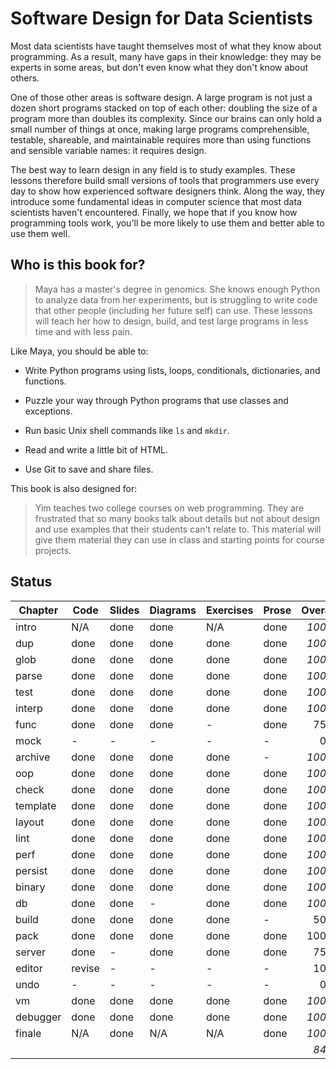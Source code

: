 # Software Design for Data Scientists

Most data scientists have taught themselves most of what they know
about programming.  As a result, many have gaps in their knowledge:
they may be experts in some areas, but don't even know what they don't
know about others.

One of those other areas is software design.  A large program is not
just a dozen short programs stacked on top of each other: doubling the
size of a program more than doubles its complexity.  Since our brains
can only hold a small number of things at once, making large programs
comprehensible, testable, shareable, and maintainable requires more
than using functions and sensible variable names: it requires design.

The best way to learn design in any field is to study examples.  These
lessons therefore build small versions of tools that programmers use
every day to show how experienced software designers think.  Along the
way, they introduce some fundamental ideas in computer science that
most data scientists haven't encountered.  Finally, we hope that if
you know how programming tools work, you'll be more likely to use them
and better able to use them well.

## Who is this book for?

> Maya has a master's degree in genomics.  She knows enough Python to
> analyze data from her experiments, but is struggling to write code
> that other people (including her future self) can use.  These
> lessons will teach her how to design, build, and test large programs
> in less time and with less pain.

Like Maya, you should be able to:

-   Write Python programs using lists, loops, conditionals, dictionaries, and functions.

-   Puzzle your way through Python programs that use classes and exceptions.

-   Run basic Unix shell commands like `ls` and `mkdir`.

-   Read and write a little bit of HTML.

-   Use Git to save and share files.

This book is also designed for:

> Yim teaches two college courses on web programming.  They are
> frustrated that so many books talk about details but not about
> design and use examples that their students can't relate to.  This
> material will give them material they can use in class and starting
> points for course projects.

## Status

| Chapter   | Code   | Slides | Diagrams | Exercises | Prose  | Overall |
| --------- | ------ | ------ | -------- | --------- | ------ | ------: |
| intro     | N/A    | done   | done     | N/A       | done   | *100%*  |
| dup       | done   | done   | done     | done      | done   | *100%*  |
| glob      | done   | done   | done     | done      | done   | *100%*  |
| parse     | done   | done   | done     | done      | done   | *100%*  |
| test      | done   | done   | done     | done      | done   | *100%*  |
| interp    | done   | done   | done     | done      | done   | *100%*  |
| func      | done   | done   | done     | -         | done   |   75%   |
| mock      | -      | -      | -        | -         | -      |    0%   |
| archive   | done   | done   | done     | done      | -      | *100%*  |
| oop       | done   | done   | done     | done      | done   | *100%*  |
| check     | done   | done   | done     | done      | done   | *100%*  |
| template  | done   | done   | done     | done      | done   | *100%*  |
| layout    | done   | done   | done     | done      | done   | *100%*  |
| lint      | done   | done   | done     | done      | done   | *100%*  |
| perf      | done   | done   | done     | done      | done   | *100%*  |
| persist   | done   | done   | done     | done      | done   | *100%*  |
| binary    | done   | done   | done     | done      | done   | *100%*  |
| db        | done   | done   | -        | done      | done   | *100%*  |
| build     | done   | done   | done     | done      | -      |   50%   |
| pack      | done   | done   | done     | done      | done   |  100%   |
| server    | done   | -      | done     | done      | done   |   75%   |
| editor    | revise | -      | -        | -         | -      |   10%   |
| undo      | -      | -      | -        | -         | -      |    0%   |
| vm        | done   | done   | done     | done      | done   | *100%*  |
| debugger  | done   | done   | done     | done      | done   | *100%*  |
| finale    | N/A    | done   | N/A      | N/A       | done   | *100%*  |
|           |        |        |          |           |        |  *84%*  |
